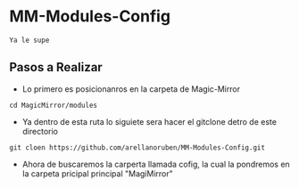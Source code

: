 # MM-Modules-Config
```
Ya le supe 
````
## Pasos a Realizar
* Lo primero es posicionanros en la carpeta de Magic-Mirror
```
cd MagicMirror/modules
````
* Ya dentro de esta ruta lo siguiete sera hacer el gitclone detro de este directorio
```
git cloen https://github.com/arellanoruben/MM-Modules-Config.git
````
* Ahora de buscaremos la carperta llamada cofig, la cual la pondremos en la carpeta pricipal principal "MagiMirror"
